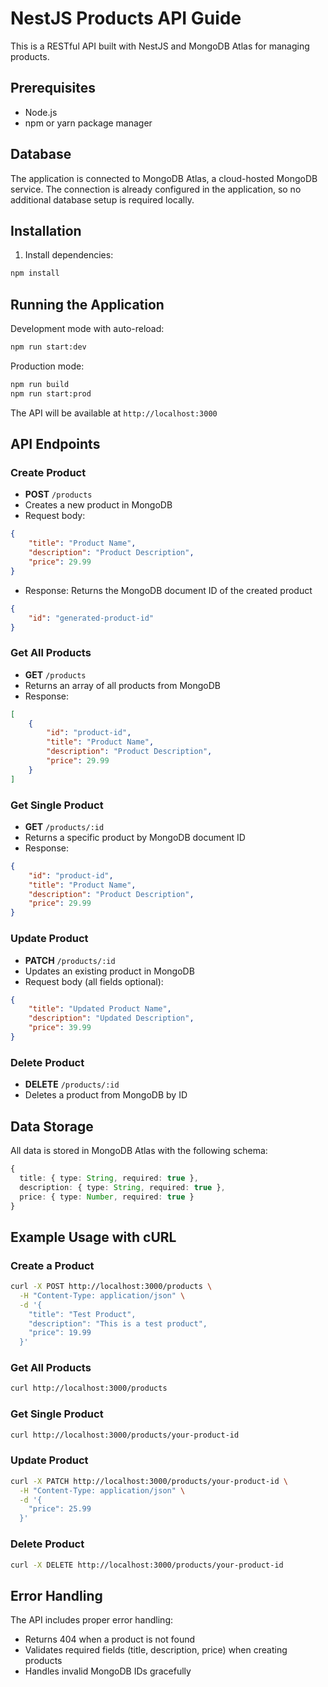 # NestJS Products API Guide

This is a RESTful API built with NestJS and MongoDB Atlas for managing products.

## Prerequisites

- Node.js
- npm or yarn package manager

## Database

The application is connected to MongoDB Atlas, a cloud-hosted MongoDB service. The connection is already configured in the application, so no additional database setup is required locally.

## Installation

1. Install dependencies:
```bash
npm install
```

## Running the Application

Development mode with auto-reload:
```bash
npm run start:dev
```

Production mode:
```bash
npm run build
npm run start:prod
```

The API will be available at `http://localhost:3000`

## API Endpoints

### Create Product
- **POST** `/products`
- Creates a new product in MongoDB
- Request body:
```json
{
    "title": "Product Name",
    "description": "Product Description",
    "price": 29.99
}
```
- Response: Returns the MongoDB document ID of the created product
```json
{
    "id": "generated-product-id"
}
```

### Get All Products
- **GET** `/products`
- Returns an array of all products from MongoDB
- Response:
```json
[
    {
        "id": "product-id",
        "title": "Product Name",
        "description": "Product Description",
        "price": 29.99
    }
]
```

### Get Single Product
- **GET** `/products/:id`
- Returns a specific product by MongoDB document ID
- Response:
```json
{
    "id": "product-id",
    "title": "Product Name",
    "description": "Product Description",
    "price": 29.99
}
```

### Update Product
- **PATCH** `/products/:id`
- Updates an existing product in MongoDB
- Request body (all fields optional):
```json
{
    "title": "Updated Product Name",
    "description": "Updated Description",
    "price": 39.99
}
```

### Delete Product
- **DELETE** `/products/:id`
- Deletes a product from MongoDB by ID

## Data Storage

All data is stored in MongoDB Atlas with the following schema:
```typescript
{
  title: { type: String, required: true },
  description: { type: String, required: true },
  price: { type: Number, required: true }
}
```

## Example Usage with cURL

### Create a Product
```bash
curl -X POST http://localhost:3000/products \
  -H "Content-Type: application/json" \
  -d '{
    "title": "Test Product",
    "description": "This is a test product",
    "price": 19.99
  }'
```

### Get All Products
```bash
curl http://localhost:3000/products
```

### Get Single Product
```bash
curl http://localhost:3000/products/your-product-id
```

### Update Product
```bash
curl -X PATCH http://localhost:3000/products/your-product-id \
  -H "Content-Type: application/json" \
  -d '{
    "price": 25.99
  }'
```

### Delete Product
```bash
curl -X DELETE http://localhost:3000/products/your-product-id
```

## Error Handling

The API includes proper error handling:
- Returns 404 when a product is not found
- Validates required fields (title, description, price) when creating products
- Handles invalid MongoDB IDs gracefully
